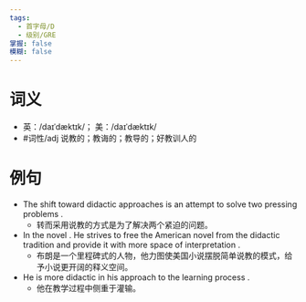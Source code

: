 ```yaml
---
tags:
  - 首字母/D
  - 级别/GRE
掌握: false
模糊: false
---
```

# 词义
- 英：/daɪˈdæktɪk/； 美：/daɪˈdæktɪk/
- #词性/adj  说教的；教诲的；教导的；好教训人的
# 例句
- The shift toward didactic approaches is an attempt to solve two pressing problems .
	- 转而采用说教的方式是为了解决两个紧迫的问题。
- In the novel . He strives to free the American novel from the didactic tradition and provide it with more space of interpretation .
	- 布朗是一个里程碑式的人物，他力图使美国小说摆脱简单说教的模式，给予小说更开阔的释义空间。
- He is more didactic in his approach to the learning process .
	- 他在教学过程中侧重于灌输。
